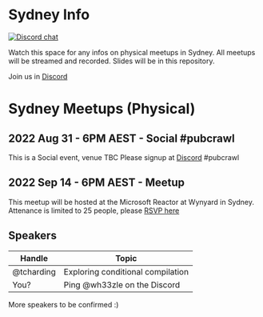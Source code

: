 # Sydney Info

[![Discord chat][discord-badge]][discord-url]

Watch this space for any infos on physical meetups in Sydney.
All meetups will be streamed and recorded.
Slides will be in this repository.

Join us in [Discord](https://discord.gg/pW35BNSBeV)

# Sydney Meetups (Physical)

## 2022 Aug 31 - 6PM AEST - Social #pubcrawl

This is a Social event, venue TBC
Please signup at [Discord](https://discord.gg/pW35BNSBeV) #pubcrawl

## 2022 Sep 14 - 6PM AEST - Meetup

This meetup will be hosted at the Microsoft Reactor at Wynyard in Sydney.
Attenance is limited to 25 people, please [RSVP here](https://www.meetup.com/rust-sydney/events/287979855/)

## Speakers 

|Handle|Topic|
|---|---|
| @tcharding | Exploring conditional compilation |
| You? | Ping @wh33zle on the Discord |

More speakers to be confirmed :)

[discord-badge]: https://img.shields.io/discord/987700580866723880.svg?logo=discord
[discord-url]: https://discord.gg/pW35BNSBeV

